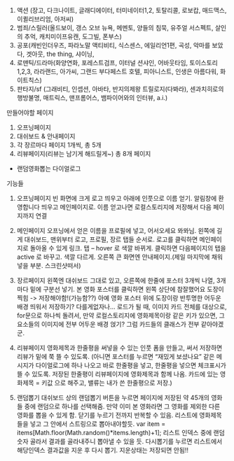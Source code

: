 1.	액션 (장고, 다크나이트, 글래디에이터, 터미네이터1,2, 토탈리콜, 로보캅, 매드맥스, 이퀼리브리엄, 아저씨)
2.	범죄/스릴러(올드보이, 갱스 오브 뉴욕, 메멘토, 양들의 침묵, 유주얼 서스펙트, 살인의 추억, 캐치미이프유캔, 도그빌, 폰부스)
3.	공포(캐빈인더우즈, 파라노말 액티비티, 식스센스, 에일리언1편, 곡성, 악마를 보았다, 겟아웃, the thing, 샤이닝, 
4.	로맨틱/드라마(화양연화, 포레스트검프, 이터널 션샤인, 어바웃타임, 토이스토리1,2,3, 라라랜드, 아가씨, 그랜드 부다페스트 호텔, 피아니스트, 인생은 아름다워, 화이트칙스)
5.	판타지/sf (그래비티, 인셉션, 아바타, 반지의제왕 트릴로지(다봐라), 센과치히로의 행방불명, 매트릭스, 맨프롬어스, 뱀파이어와의 인터뷰,  a.i.)


만들어야할 페이지
1.	오프닝페이지
2.	대쉬보드 & 안내페이지
3.	각 장르마다 페이지 1개씩, 총 5개
4.	리뷰페이지(리뷰는 남기게 해드릴게~)
총 8개 페이지
+ 랜덤영화뽑는 다이얼로그 

기능들

1.	오프닝페이지
빈 화면에 크게 로고 띄우고 아래에 인풋으로 이름 얻기.
알림창에 환영합니다 띄우고 메인페이지로.
이름 얻고나면 로컬스토리지에 저장해서 다음 페이지까지 연결

2.	메인페이지
오프닝에서 얻은 이름을 프로필에 넣고, 어서오세요 뫄뫄님.
왼쪽에 길게 대쉬보드, 맨위부터 로고, 프로필, 장르 탭들 순서로.
로고를 클릭하면 메인페이지로 돌아올 수 있게 링크.
탭 – hover 로 색깔 바뀌게. 클릭하면 다음페이지의 탭을 active 로 바꾸고. 색깔 다르게.
오른쪽 큰 화면엔 안내페이지.(제일 마지막에 채워넣을 부분. 스크린샷떠서)

3.	장르페이지
왼쪽엔 대쉬보드 그대로 있고, 오른쪽에 한줄에 포스터 3개씩 나열,
3개마다 밑에 구분선 넣기.
본 영화 포스터를 클릭하면 왼쪽 상단에 참잘했어요 도장이 찍힘 -> 저장해야함!(가능함??)	
아예 영화 포스터 위에 도장이랑 반투명한 어두운 배경 띄워서 저장하기? 다를게없자나…
로드가 될 때, 이미지 카드 전체를 대상으로, for문으로 하나씩 돌려서, 만약 로컬스토리지에 영화제목이랑 같은 키가 있으면, 그 요소들의 이미지에 전부 어두운 배경 얹기? 그럼 카드들의 클래스가 전부 같아야겠군.


4.	리뷰페이지
영화제목과 한줄평을 써넣을 수 있는 인풋 폼을 만들고,
써서 저장하면 리뷰가 밑에 쭉 뜰 수 있도록. 
(아니면 포스터를 누르면 “재밌게 보셨나요” 같은 메시지가 다이얼로그에 하나 나오고 바로 한줄평을 넣고, 한줄평을 넣으면 체크표시가 뜰 수 있도록. 저장된 한줄평이 리뷰페이지에 영화제목과 함께 나옴. 카드에 있는 영화제목 = 키값 으로 해주고, 밸류는 내가 쓴 한줄평으로 저장.)

5.	랜덤뽑기
대쉬보드 상의 랜덤뽑기 버튼을 누르면 페이지에 저장된 약 45개의 영화들 중에 랜덤으로 하나를 선택해줌. 만약 이미 본 영화라면 그 영화를 제외한 다른 영화를 뽑을 수 있게 함. 닫기를 누르기 전까지 반복할 수 있음. 리스트에 영화제목들을 넣고 그 안에서 스트링으로 뽑아내야할듯. 
var item = items[Math.floor(Math.random()*items.length)+1];
    리스트 인덱스 중에 랜덤숫자 골라서 결과를 골라내주니 뽑아낼 수 있을 듯.
    다시뽑기를 누르면 리스트에서 해당인덱스 결과값을 지운 후 다시 뽑기.
    지운상태는 저장되면 안됨!!

